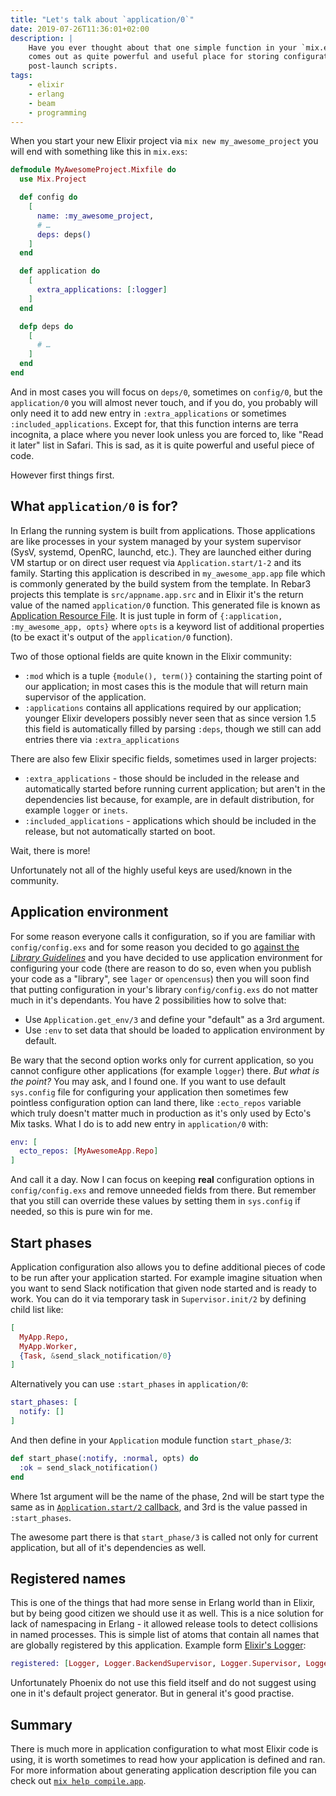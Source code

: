 ```yaml
---
title: "Let's talk about `application/0`"
date: 2019-07-26T11:36:01+02:00
description: |
    Have you ever thought about that one simple function in your `mix.exs`? It
    comes out as quite powerful and useful place for storing configuration and
    post-launch scripts.
tags:
    - elixir
    - erlang
    - beam
    - programming
---
```


When you start your new Elixir project via `mix new my_awesome_project` you will
end with something like this in `mix.exs`:

```elixir
defmodule MyAwesomeProject.Mixfile do
  use Mix.Project

  def config do
    [
      name: :my_awesome_project,
      # …
      deps: deps()
    ]
  end

  def application do
    [
      extra_applications: [:logger]
    ]
  end

  defp deps do
    [
      # …
    ]
  end
end
```

And in most cases you will focus on `deps/0`, sometimes on `config/0`, but the
`application/0` you will almost never touch, and if you do, you probably will only
need it to add new entry in `:extra_applications` or sometimes
`:included_applications`. Except for, that this function interns are terra
incognita, a place where you never look unless you are forced to, like "Read
it later" list in Safari. This is sad, as it is quite powerful and useful
piece of code.

However first things first.

## What `application/0` is for?

In Erlang the running system is built from applications. Those applications are
like processes in your system managed by your system supervisor (SysV, systemd,
OpenRC, launchd, etc.). They are launched either during VM startup or on
direct user request via `Application.start/1-2` and its family. Starting
this application is described in `my_awesome_app.app` file which is commonly
generated by the build system from the template. In Rebar3 projects this
template is `src/appname.app.src` and in Elixir it's the return value of the
named `application/0` function. This generated file is known as [Application
Resource File][app file]. It is just tuple in form of `{:application,
:my_awesome_app, opts}` where `opts` is a keyword list of additional properties
(to be exact it's output of the `application/0` function).

Two of those optional fields are quite known in the Elixir community:

- `:mod` which is a tuple `{module(), term()}` containing the starting point
  of our application; in most cases this is the module that will return main
  supervisor of the application.
- `:applications` contains all applications required by our application; younger
  Elixir developers possibly never seen that as since version 1.5 this field
  is automatically filled by parsing `:deps`, though we still can add entries
  there via `:extra_applications`

There are also few Elixir specific fields, sometimes used in larger projects:

- `:extra_applications` - those should be included in the release
  and automatically started before running current application; but aren't in the
  dependencies list because, for example, are in default distribution, for
  example `logger` or `inets`.
- `:included_applications` - applications which should be included in the
  release, but not automatically started on boot.

Wait, there is more!

Unfortunately not all of the highly useful keys are used/known in the community.

## Application environment

For some reason everyone calls it configuration, so if you are familiar with
`config/config.exs` and for some reason you decided to go [against the *Library
Guidelines*](guidelines) and you have decided to use application environment for
configuring your code (there are reason to do so, even when you publish your
code as a "library", see `lager` or `opencensus`) then you will soon find that
putting configuration in your's library `config/config.exs` do not matter much
in it's dependants. You have 2 possibilities how to solve that:

- Use `Application.get_env/3` and define your "default" as a 3rd argument.
- Use `:env` to set data that should be loaded to application environment by
  default.

Be wary that the second option works only  for current application, so you
cannot configure other applications (for example `logger`) there. *But what is
the point?* You may ask, and I found one. If you want to use default
`sys.config` file for configuring your application then sometimes few pointless
configuration option can land there, like `:ecto_repos` variable which truly
doesn't matter much in production as it's only used by Ecto's Mix tasks. What
I do is to add new entry in `application/0` with:

```elixir
env: [
  ecto_repos: [MyAwesomeApp.Repo]
]
```

And call it a day. Now I can focus on keeping **real** configuration options in
`config/config.exs` and remove unneeded fields from there. But remember that you
still can override these values by setting them in `sys.config` if needed, so
this is pure win for me.

## Start phases

Application configuration also allows you to define additional pieces of code to
be run after your application started. For example imagine situation when you
want to send Slack notification that given node started and is ready to work.
You can do it via temporary task in `Supervisor.init/2` by defining child list
like:

```elixir
[
  MyApp.Repo,
  MyApp.Worker,
  {Task, &send_slack_notification/0}
]
```

Alternatively you can use `:start_phases` in `application/0`:

```elixir
start_phases: [
  notify: []
]
```

And then define in your `Application` module function `start_phase/3`:

```elixir
def start_phase(:notify, :normal, opts) do
  :ok = send_slack_notification()
end
```

Where 1st argument will be the name of the phase, 2nd will be start type the
same as in [`Application.start/2` callback](https://hexdocs.pm/elixir/Application.html#c:start/2),
and 3rd is the value passed in `:start_phases`.

The awesome part there is that `start_phase/3` is called not only for current
application, but all of it's dependencies as well.

## Registered names

This is one of the things that had more sense in Erlang world than in Elixir,
but by being good citizen we should use it as well. This is a nice solution for
lack of namespacing in Erlang - it allowed release tools to detect collisions in
named processes. This is simple list of atoms that contain all names that are
globally registered by this application. Example form [Elixir's
Logger](https://github.com/elixir-lang/elixir/blob/ee9f38635e9a6c816adb575fc9431ded49be8032/lib/logger/mix.exs#L14):

```elixir
registered: [Logger, Logger.BackendSupervisor, Logger.Supervisor, Logger.Watcher]
```

Unfortunately Phoenix do not use this field itself and do not suggest using one
in it's default project generator. But in general it's good practise.

## Summary

There is much more in application configuration to what most Elixir code is
using, it is worth sometimes to read how your application is defined and ran.
For more information about generating application description file you can check
out [`mix help compile.app`](https://hexdocs.pm/mix/Mix.Tasks.Compile.App.html).

[app file]: http://www.erlang.org/doc/design_principles/applications.html#application-resource-file
[guidelines]: https://hexdocs.pm/elixir/library-guidelines.html
